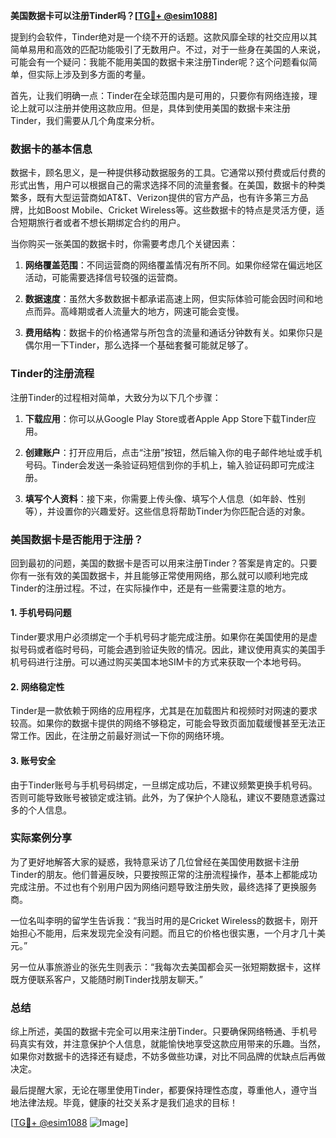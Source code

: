 **美国数据卡可以注册Tinder吗？[[TG💪+ @esim1088](https://t.me/s/esim1088)]**

提到约会软件，Tinder绝对是一个绕不开的话题。这款风靡全球的社交应用以其简单易用和高效的匹配功能吸引了无数用户。不过，对于一些身在美国的人来说，可能会有一个疑问：我能不能用美国的数据卡来注册Tinder呢？这个问题看似简单，但实际上涉及到多方面的考量。

首先，让我们明确一点：Tinder在全球范围内是可用的，只要你有网络连接，理论上就可以注册并使用这款应用。但是，具体到使用美国的数据卡来注册Tinder，我们需要从几个角度来分析。

### 数据卡的基本信息

数据卡，顾名思义，是一种提供移动数据服务的工具。它通常以预付费或后付费的形式出售，用户可以根据自己的需求选择不同的流量套餐。在美国，数据卡的种类繁多，既有大型运营商如AT&T、Verizon提供的官方产品，也有许多第三方品牌，比如Boost Mobile、Cricket Wireless等。这些数据卡的特点是灵活方便，适合短期旅行者或者不想长期绑定合约的用户。

当你购买一张美国的数据卡时，你需要考虑几个关键因素：

1. **网络覆盖范围**：不同运营商的网络覆盖情况有所不同。如果你经常在偏远地区活动，可能需要选择信号较强的运营商。
   
2. **数据速度**：虽然大多数数据卡都承诺高速上网，但实际体验可能会因时间和地点而异。高峰期或者人流量大的地方，网速可能会变慢。
   
3. **费用结构**：数据卡的价格通常与所包含的流量和通话分钟数有关。如果你只是偶尔用一下Tinder，那么选择一个基础套餐可能就足够了。

### Tinder的注册流程

注册Tinder的过程相对简单，大致分为以下几个步骤：

1. **下载应用**：你可以从Google Play Store或者Apple App Store下载Tinder应用。
   
2. **创建账户**：打开应用后，点击“注册”按钮，然后输入你的电子邮件地址或手机号码。Tinder会发送一条验证码短信到你的手机上，输入验证码即可完成注册。
   
3. **填写个人资料**：接下来，你需要上传头像、填写个人信息（如年龄、性别等），并设置你的兴趣爱好。这些信息将帮助Tinder为你匹配合适的对象。

### 美国数据卡是否能用于注册？

回到最初的问题，美国的数据卡是否可以用来注册Tinder？答案是肯定的。只要你有一张有效的美国数据卡，并且能够正常使用网络，那么就可以顺利地完成Tinder的注册过程。不过，在实际操作中，还是有一些需要注意的地方。

#### 1. 手机号码问题

Tinder要求用户必须绑定一个手机号码才能完成注册。如果你在美国使用的是虚拟号码或者临时号码，可能会遇到验证失败的情况。因此，建议使用真实的美国手机号码进行注册。可以通过购买美国本地SIM卡的方式来获取一个本地号码。

#### 2. 网络稳定性

Tinder是一款依赖于网络的应用程序，尤其是在加载图片和视频时对网速的要求较高。如果你的数据卡提供的网络不够稳定，可能会导致页面加载缓慢甚至无法正常工作。因此，在注册之前最好测试一下你的网络环境。

#### 3. 账号安全

由于Tinder账号与手机号码绑定，一旦绑定成功后，不建议频繁更换手机号码。否则可能导致账号被锁定或注销。此外，为了保护个人隐私，建议不要随意透露过多的个人信息。

### 实际案例分享

为了更好地解答大家的疑惑，我特意采访了几位曾经在美国使用数据卡注册Tinder的朋友。他们普遍反映，只要按照正常的注册流程操作，基本上都能成功完成注册。不过也有个别用户因为网络问题导致注册失败，最终选择了更换服务商。

一位名叫李明的留学生告诉我：“我当时用的是Cricket Wireless的数据卡，刚开始担心不能用，后来发现完全没有问题。而且它的价格也很实惠，一个月才几十美元。”

另一位从事旅游业的张先生则表示：“我每次去美国都会买一张短期数据卡，这样既方便联系客户，又能随时刷Tinder找朋友聊天。”

### 总结

综上所述，美国的数据卡完全可以用来注册Tinder。只要确保网络畅通、手机号码真实有效，并注意保护个人信息，就能愉快地享受这款应用带来的乐趣。当然，如果你对数据卡的选择还有疑虑，不妨多做些功课，对比不同品牌的优缺点后再做决定。

最后提醒大家，无论在哪里使用Tinder，都要保持理性态度，尊重他人，遵守当地法律法规。毕竟，健康的社交关系才是我们追求的目标！

[[TG💪+ @esim1088](https://t.me/s/esim1088) ![Image](https://i.postimg.cc/4NQfJmqS/Snipaste-2025-05-13-00-14-12.png)]